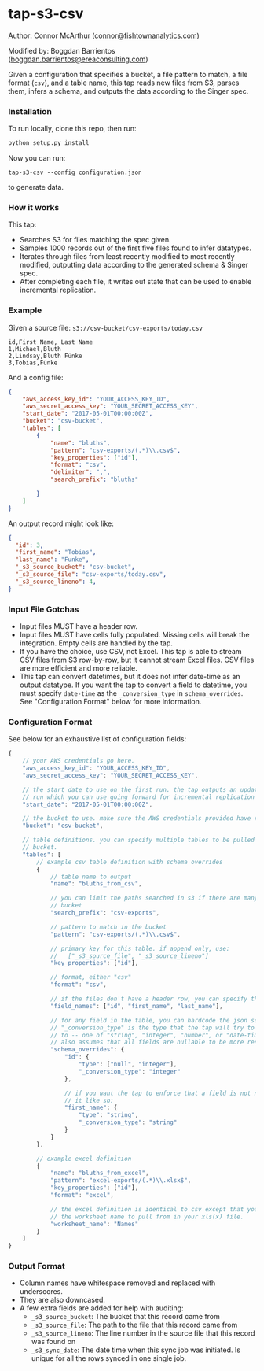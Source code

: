 # tap-s3-csv
Author: Connor McArthur (connor@fishtownanalytics.com)

Modified by: Boggdan Barrientos (boggdan.barrientos@ereaconsulting.com)


Given a configuration that specifies a bucket, a file pattern to match, a file format (`csv`),
and a table name, this tap reads new files from S3, parses them, infers a schema, and outputs the data
according to the Singer spec.

### Installation

To run locally, clone this repo, then run:

```bash
python setup.py install
```

Now you can run:

```
tap-s3-csv --config configuration.json
```

to generate data.

### How it works

This tap:

 - Searches S3 for files matching the spec given.
 - Samples 1000 records out of the first five files found to infer datatypes.
 - Iterates through files from least recently modified to most recently modified, outputting data according
   to the generated schema & Singer spec.
 - After completing each file, it writes out state that can be used to enable incremental replication.

### Example

Given a source file: `s3://csv-bucket/csv-exports/today.csv`

```csv
id,First Name, Last Name
1,Michael,Bluth
2,Lindsay,Bluth Fünke
3,Tobias,Fünke
```

And a config file:

```json
{
    "aws_access_key_id": "YOUR_ACCESS_KEY_ID",
    "aws_secret_access_key": "YOUR_SECRET_ACCESS_KEY",
    "start_date": "2017-05-01T00:00:00Z",
    "bucket": "csv-bucket",
    "tables": [
        {
            "name": "bluths",
            "pattern": "csv-exports/(.*)\\.csv$",
            "key_properties": ["id"],
            "format": "csv",
            "delimiter": ",",
            "search_prefix": "bluths"

        }
    ]
}
```

An output record might look like:

```json
{
  "id": 3,
  "first_name": "Tobias",
  "last_name": "Funke",
  "_s3_source_bucket": "csv-bucket",
  "_s3_source_file": "csv-exports/today.csv",
  "_s3_source_lineno": 4,
}
```

### Input File Gotchas

- Input files MUST have a header row.
- Input files MUST have cells fully populated. Missing cells will break the integration. Empty cells
  are handled by the tap.
- If you have the choice, use CSV, not Excel. This tap is able to stream CSV files from S3 row-by-row,
  but it cannot stream Excel files. CSV files are more efficient and more reliable.
- This tap can convert datetimes, but it does not infer date-time as an output datatype. If you want
  the tap to convert a field to datetime, you must specify `date-time` as the `_conversion_type` in
  `schema_overrides`. See "Configuration Format" below for more information.

### Configuration Format

See below for an exhaustive list of configuration fields:

```javascript
{
    // your AWS credentials go here.
    "aws_access_key_id": "YOUR_ACCESS_KEY_ID",
    "aws_secret_access_key": "YOUR_SECRET_ACCESS_KEY",

    // the start date to use on the first run. the tap outputs an updated state on each
    // run which you can use going forward for incremental replication
    "start_date": "2017-05-01T00:00:00Z",

    // the bucket to use. make sure the AWS credentials provided have read access.
    "bucket": "csv-bucket",

    // table definitions. you can specify multiple tables to be pulled from a given
    // bucket.
    "tables": [
        // example csv table definition with schema overrides
        {
            // table name to output
            "name": "bluths_from_csv",

            // you can limit the paths searched in s3 if there are many files in your
            // bucket
            "search_prefix": "csv-exports",

            // pattern to match in the bucket
            "pattern": "csv-exports/(.*)\\.csv$",

            // primary key for this table. if append only, use:
            //   ["_s3_source_file", "_s3_source_lineno"]
            "key_properties": ["id"],

            // format, either "csv"
            "format": "csv",

            // if the files don't have a header row, you can specify the field names
            "field_names": ["id", "first_name", "last_name"],

            // for any field in the table, you can hardcode the json schema datatype.
            // "_conversion_type" is the type that the tap will try to coerce the field
            // to -- one of "string", "integer", "number", or "date-time". this tap
            // also assumes that all fields are nullable to be more resilient to empty cells.
            "schema_overrides": {
                "id": {
                    "type": ["null", "integer"],
                    "_conversion_type": "integer"
                },

                // if you want the tap to enforce that a field is not nullable, you can do
                // it like so:
                "first_name": {
                    "type": "string",
                    "_conversion_type": "string"
                }
            }
        },

        // example excel definition
        {
            "name": "bluths_from_excel",
            "pattern": "excel-exports/(.*)\\.xlsx$",
            "key_properties": ["id"],
            "format": "excel",

            // the excel definition is identical to csv except that you must specify
            // the worksheet name to pull from in your xls(x) file.
            "worksheet_name": "Names"
        }
    ]
}
```

### Output Format

- Column names have whitespace removed and replaced with underscores.
- They are also downcased.
- A few extra fields are added for help with auditing:
  - `_s3_source_bucket`: The bucket that this record came from
  - `_s3_source_file`: The path to the file that this record came from
  - `_s3_source_lineno`: The line number in the source file that this record was found on
  - `_s3_sync_date`: The date time when this sync job was initiated. Is unique for all the rows synced in one single job.
